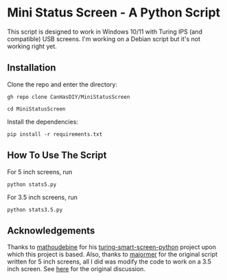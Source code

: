 # Mini Status Screen - A Python Script

This script is designed to work in Windows 10/11 with Turing IPS (and compatible) USB screens. I'm working on a Debian script but it's not working right yet.

## Installation
Clone the repo and enter the directory:
```
gh repo clone CanHasDIY/MiniStatusScreen

cd MiniStatusScreen
```

Install the dependencies:
```
pip install -r requirements.txt
```

## How To Use The Script
For 5 inch screens, run 

```
python stats5.py
```

For 3.5 inch screens, run
```
python stats3.5.py
```

## Acknowledgements
Thanks to [mathoudebine](https://github.com/mathoudebine) for his [turing-smart-screen-python](https://github.com/mathoudebine/turing-smart-screen-python/) project upon which this project is
based. Also, thanks to [majormer](https://github.com/majormer) for the original script written for 5 inch screens, all I did was modify the code to work on a 3.5 inch screen. 
See [here](https://github.com/mathoudebine/turing-smart-screen-python/discussions/664) for the original discussion.
